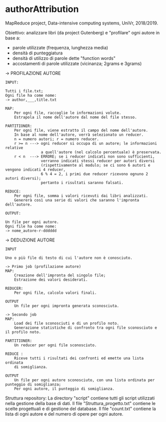 # authorAttribution
MapReduce project, Data-intensive computing systems, UniVr, 2018/2019.

Obiettivo:
analizzare libri (da project Gutenberg) e "profilare" ogni autore in base a:

- parole utilizzate (frequenza, lunghezza media)
- densità di punteggiatura
- densità di utilizzo di parole dette "function words"
- accostamenti di parole utilizzate (vicinanza; 2grams e 3grams)


-> PROFILAZIONE AUTORE

	INPUT:

	Tutti i file.txt;
	Ogni file ha come nome:
	-> author,___,title.txt

	MAP:
		Per ogni file, raccoglie le informazioni volute.
		Estrapola il nome dell'autore dal nome del file stesso.
		
	PARTITIONER:
		Per ogni file, viene estratto il campo del nome dell'autore.
		In base al nome dell'autore, verrà selezionato un reducer.
		n = numero autori; r = numero reducer.
		r >= n ---> ogni reducer si occupa di un autore; le informazioni relative
					a quell'autore (nel calcolo percentuale) è preservata.
		r < n  ---> ERRORE; se i reducer indicati non sono sufficienti,
					verranno indicati stessi reducer per autori diversi 
					(rispettivamente al modulo; se ci sono 6 autori e vengono indicati 4 reducer,
					6 % 4 = 2, i primi due reducer ricevono ognuno 2 autori diversi);
					pertanto i risultati saranno falsati.

	REDUCE:
		Per ogni file, somma i valori ricevuti dai libri analizzati.
		Genererà così una serie di valori che saranno l'impronta dell'autore.
		
	OUTPUT:
	
	Un file per ogni autore.
	Ogni file ha come nome:
	-> nome_autore-r-dddddd
	
-> DEDUZIONE AUTORE

	INPUT
	
	Uno o più file di testo di cui l'autore non è conosciuto.
	
	-> Primo job (profilazione autore)
	MAP:
		Creazione dell'impronta del singolo file;
		Estrazione dei valori desiderati.
	
	REDUCER:
		Per ogni file, calcolo valori finali.
		
	OUTPUT
		Un file per ogni impronta generata sconosciuta.
	
	-> Secondo job
	MAP:
		Load dei file sconosciuti e di un profilo noto.
		Generazione statistiche di confronto tra ogni file sconosciuto e il profilo noto.
		
	PARTITIONER:
		Un reducer per ogni file sconosciuto.
		
	REDUCE :
		Riceve tutti i risultati dei confronti ed emette una lista ordinata
		di somiglianza.
		
	OUTPUT
		Un file per ogni autore sconosciuto, con una lista ordinata per punteggio di somiglianza;
		Per ogni autore, il punteggio di somiglianza.

Struttura repository:
La directory "script" contiene tutti gli script utilizzati nella gestione della base di dati.
Il file "Struttura_progetto.txt" contiene le scelte progettuali e di gestione del database.
Il file "count.txt" contiene la lista di ogni autore e del numero di opere per ogni autore.
